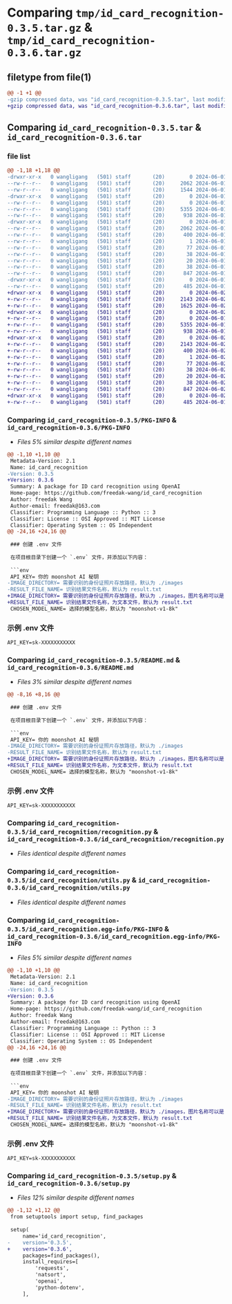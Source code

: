 # Comparing `tmp/id_card_recognition-0.3.5.tar.gz` & `tmp/id_card_recognition-0.3.6.tar.gz`

## filetype from file(1)

```diff
@@ -1 +1 @@
-gzip compressed data, was "id_card_recognition-0.3.5.tar", last modified: Sat Jun  1 13:25:28 2024, max compression
+gzip compressed data, was "id_card_recognition-0.3.6.tar", last modified: Sun Jun  2 00:31:04 2024, max compression
```

## Comparing `id_card_recognition-0.3.5.tar` & `id_card_recognition-0.3.6.tar`

### file list

```diff
@@ -1,18 +1,18 @@
-drwxr-xr-x   0 wangligang   (501) staff       (20)        0 2024-06-01 13:25:28.928877 id_card_recognition-0.3.5/
--rw-r--r--   0 wangligang   (501) staff       (20)     2062 2024-06-01 13:25:28.928456 id_card_recognition-0.3.5/PKG-INFO
--rw-r--r--   0 wangligang   (501) staff       (20)     1544 2024-06-01 13:22:06.000000 id_card_recognition-0.3.5/README.md
-drwxr-xr-x   0 wangligang   (501) staff       (20)        0 2024-06-01 13:25:28.925307 id_card_recognition-0.3.5/id_card_recognition/
--rw-r--r--   0 wangligang   (501) staff       (20)        0 2024-06-01 10:03:56.000000 id_card_recognition-0.3.5/id_card_recognition/__init__.py
--rw-r--r--   0 wangligang   (501) staff       (20)     5355 2024-06-01 13:25:08.000000 id_card_recognition-0.3.5/id_card_recognition/recognition.py
--rw-r--r--   0 wangligang   (501) staff       (20)      938 2024-06-01 10:09:42.000000 id_card_recognition-0.3.5/id_card_recognition/utils.py
-drwxr-xr-x   0 wangligang   (501) staff       (20)        0 2024-06-01 13:25:28.927911 id_card_recognition-0.3.5/id_card_recognition.egg-info/
--rw-r--r--   0 wangligang   (501) staff       (20)     2062 2024-06-01 13:25:28.000000 id_card_recognition-0.3.5/id_card_recognition.egg-info/PKG-INFO
--rw-r--r--   0 wangligang   (501) staff       (20)      400 2024-06-01 13:25:28.000000 id_card_recognition-0.3.5/id_card_recognition.egg-info/SOURCES.txt
--rw-r--r--   0 wangligang   (501) staff       (20)        1 2024-06-01 13:25:28.000000 id_card_recognition-0.3.5/id_card_recognition.egg-info/dependency_links.txt
--rw-r--r--   0 wangligang   (501) staff       (20)       77 2024-06-01 13:25:28.000000 id_card_recognition-0.3.5/id_card_recognition.egg-info/entry_points.txt
--rw-r--r--   0 wangligang   (501) staff       (20)       38 2024-06-01 13:25:28.000000 id_card_recognition-0.3.5/id_card_recognition.egg-info/requires.txt
--rw-r--r--   0 wangligang   (501) staff       (20)       20 2024-06-01 13:25:28.000000 id_card_recognition-0.3.5/id_card_recognition.egg-info/top_level.txt
--rw-r--r--   0 wangligang   (501) staff       (20)       38 2024-06-01 13:25:28.929003 id_card_recognition-0.3.5/setup.cfg
--rw-r--r--   0 wangligang   (501) staff       (20)      847 2024-06-01 13:25:26.000000 id_card_recognition-0.3.5/setup.py
-drwxr-xr-x   0 wangligang   (501) staff       (20)        0 2024-06-01 13:25:28.927548 id_card_recognition-0.3.5/tests/
--rw-r--r--   0 wangligang   (501) staff       (20)      485 2024-06-01 10:10:09.000000 id_card_recognition-0.3.5/tests/test_recognition.py
+drwxr-xr-x   0 wangligang   (501) staff       (20)        0 2024-06-02 00:31:04.274351 id_card_recognition-0.3.6/
+-rw-r--r--   0 wangligang   (501) staff       (20)     2143 2024-06-02 00:31:04.273843 id_card_recognition-0.3.6/PKG-INFO
+-rw-r--r--   0 wangligang   (501) staff       (20)     1625 2024-06-02 00:30:40.000000 id_card_recognition-0.3.6/README.md
+drwxr-xr-x   0 wangligang   (501) staff       (20)        0 2024-06-02 00:31:04.270181 id_card_recognition-0.3.6/id_card_recognition/
+-rw-r--r--   0 wangligang   (501) staff       (20)        0 2024-06-01 10:03:56.000000 id_card_recognition-0.3.6/id_card_recognition/__init__.py
+-rw-r--r--   0 wangligang   (501) staff       (20)     5355 2024-06-01 13:25:08.000000 id_card_recognition-0.3.6/id_card_recognition/recognition.py
+-rw-r--r--   0 wangligang   (501) staff       (20)      938 2024-06-01 10:09:42.000000 id_card_recognition-0.3.6/id_card_recognition/utils.py
+drwxr-xr-x   0 wangligang   (501) staff       (20)        0 2024-06-02 00:31:04.273308 id_card_recognition-0.3.6/id_card_recognition.egg-info/
+-rw-r--r--   0 wangligang   (501) staff       (20)     2143 2024-06-02 00:31:04.000000 id_card_recognition-0.3.6/id_card_recognition.egg-info/PKG-INFO
+-rw-r--r--   0 wangligang   (501) staff       (20)      400 2024-06-02 00:31:04.000000 id_card_recognition-0.3.6/id_card_recognition.egg-info/SOURCES.txt
+-rw-r--r--   0 wangligang   (501) staff       (20)        1 2024-06-02 00:31:04.000000 id_card_recognition-0.3.6/id_card_recognition.egg-info/dependency_links.txt
+-rw-r--r--   0 wangligang   (501) staff       (20)       77 2024-06-02 00:31:04.000000 id_card_recognition-0.3.6/id_card_recognition.egg-info/entry_points.txt
+-rw-r--r--   0 wangligang   (501) staff       (20)       38 2024-06-02 00:31:04.000000 id_card_recognition-0.3.6/id_card_recognition.egg-info/requires.txt
+-rw-r--r--   0 wangligang   (501) staff       (20)       20 2024-06-02 00:31:04.000000 id_card_recognition-0.3.6/id_card_recognition.egg-info/top_level.txt
+-rw-r--r--   0 wangligang   (501) staff       (20)       38 2024-06-02 00:31:04.274498 id_card_recognition-0.3.6/setup.cfg
+-rw-r--r--   0 wangligang   (501) staff       (20)      847 2024-06-02 00:30:40.000000 id_card_recognition-0.3.6/setup.py
+drwxr-xr-x   0 wangligang   (501) staff       (20)        0 2024-06-02 00:31:04.272816 id_card_recognition-0.3.6/tests/
+-rw-r--r--   0 wangligang   (501) staff       (20)      485 2024-06-01 10:10:09.000000 id_card_recognition-0.3.6/tests/test_recognition.py
```

### Comparing `id_card_recognition-0.3.5/PKG-INFO` & `id_card_recognition-0.3.6/PKG-INFO`

 * *Files 5% similar despite different names*

```diff
@@ -1,10 +1,10 @@
 Metadata-Version: 2.1
 Name: id_card_recognition
-Version: 0.3.5
+Version: 0.3.6
 Summary: A package for ID card recognition using OpenAI
 Home-page: https://github.com/freedak-wang/id_card_recognition
 Author: freedak Wang
 Author-email: freedak@163.com
 Classifier: Programming Language :: Python :: 3
 Classifier: License :: OSI Approved :: MIT License
 Classifier: Operating System :: OS Independent
@@ -24,16 +24,16 @@
 
 ### 创建 .env 文件
 
 在项目根目录下创建一个 `.env` 文件，并添加以下内容：
 
 ```env
 API_KEY= 你的 moonshot AI 秘钥
-IMAGE_DIRECTORY= 需要识别的身份证照片存放路径，默认为 ./images
-RESULT_FILE_NAME= 识别结果文件名称，默认为 result.txt
+IMAGE_DIRECTORY= 需要识别的身份证照片存放路径，默认为 ./images，图片名称可以是'.png', '.jpg', '.jpeg', '.bmp', '.gif'
+RESULT_FILE_NAME= 识别结果文件名称，为文本文件，默认为 result.txt
 CHOSEN_MODEL_NAME= 选择的模型名称，默认为 "moonshot-v1-8k"
 ```
 
 ### 示例 .env 文件
 
 ```env
 API_KEY=sk-XXXXXXXXXXX
```

### Comparing `id_card_recognition-0.3.5/README.md` & `id_card_recognition-0.3.6/README.md`

 * *Files 3% similar despite different names*

```diff
@@ -8,16 +8,16 @@
 
 ### 创建 .env 文件
 
 在项目根目录下创建一个 `.env` 文件，并添加以下内容：
 
 ```env
 API_KEY= 你的 moonshot AI 秘钥
-IMAGE_DIRECTORY= 需要识别的身份证照片存放路径，默认为 ./images
-RESULT_FILE_NAME= 识别结果文件名称，默认为 result.txt
+IMAGE_DIRECTORY= 需要识别的身份证照片存放路径，默认为 ./images，图片名称可以是'.png', '.jpg', '.jpeg', '.bmp', '.gif'
+RESULT_FILE_NAME= 识别结果文件名称，为文本文件，默认为 result.txt
 CHOSEN_MODEL_NAME= 选择的模型名称，默认为 "moonshot-v1-8k"
 ```
 
 ### 示例 .env 文件
 
 ```env
 API_KEY=sk-XXXXXXXXXXX
```

### Comparing `id_card_recognition-0.3.5/id_card_recognition/recognition.py` & `id_card_recognition-0.3.6/id_card_recognition/recognition.py`

 * *Files identical despite different names*

### Comparing `id_card_recognition-0.3.5/id_card_recognition/utils.py` & `id_card_recognition-0.3.6/id_card_recognition/utils.py`

 * *Files identical despite different names*

### Comparing `id_card_recognition-0.3.5/id_card_recognition.egg-info/PKG-INFO` & `id_card_recognition-0.3.6/id_card_recognition.egg-info/PKG-INFO`

 * *Files 5% similar despite different names*

```diff
@@ -1,10 +1,10 @@
 Metadata-Version: 2.1
 Name: id_card_recognition
-Version: 0.3.5
+Version: 0.3.6
 Summary: A package for ID card recognition using OpenAI
 Home-page: https://github.com/freedak-wang/id_card_recognition
 Author: freedak Wang
 Author-email: freedak@163.com
 Classifier: Programming Language :: Python :: 3
 Classifier: License :: OSI Approved :: MIT License
 Classifier: Operating System :: OS Independent
@@ -24,16 +24,16 @@
 
 ### 创建 .env 文件
 
 在项目根目录下创建一个 `.env` 文件，并添加以下内容：
 
 ```env
 API_KEY= 你的 moonshot AI 秘钥
-IMAGE_DIRECTORY= 需要识别的身份证照片存放路径，默认为 ./images
-RESULT_FILE_NAME= 识别结果文件名称，默认为 result.txt
+IMAGE_DIRECTORY= 需要识别的身份证照片存放路径，默认为 ./images，图片名称可以是'.png', '.jpg', '.jpeg', '.bmp', '.gif'
+RESULT_FILE_NAME= 识别结果文件名称，为文本文件，默认为 result.txt
 CHOSEN_MODEL_NAME= 选择的模型名称，默认为 "moonshot-v1-8k"
 ```
 
 ### 示例 .env 文件
 
 ```env
 API_KEY=sk-XXXXXXXXXXX
```

### Comparing `id_card_recognition-0.3.5/setup.py` & `id_card_recognition-0.3.6/setup.py`

 * *Files 12% similar despite different names*

```diff
@@ -1,12 +1,12 @@
 from setuptools import setup, find_packages
 
 setup(
     name='id_card_recognition',
-    version='0.3.5',
+    version='0.3.6',
     packages=find_packages(),
     install_requires=[
         'requests',
         'natsort',
         'openai',
         'python-dotenv',
     ],
```

